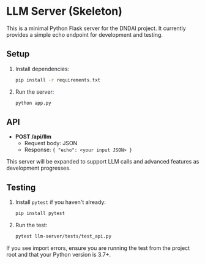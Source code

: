 # LLM Server (Skeleton)

This is a minimal Python Flask server for the DNDAI project. It currently provides a simple echo endpoint for development and testing.

## Setup

1. Install dependencies:
   ```bash
   pip install -r requirements.txt
   ```

2. Run the server:
   ```bash
   python app.py
   ```

## API
- **POST /api/llm**
  - Request body: JSON
  - Response: `{ "echo": <your input JSON> }`

This server will be expanded to support LLM calls and advanced features as development progresses.

## Testing

1. Install `pytest` if you haven't already:
   ```bash
   pip install pytest
   ```
2. Run the test:
   ```bash
   pytest llm-server/tests/test_api.py
   ```

If you see import errors, ensure you are running the test from the project root and that your Python version is 3.7+. 